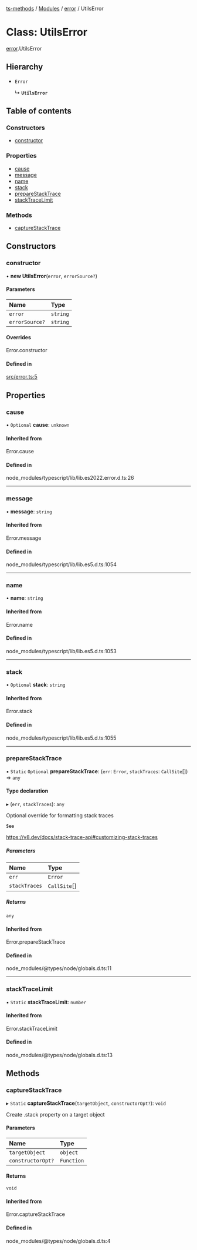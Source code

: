 [ts-methods](../README.md) / [Modules](../modules.md) / [error](../modules/error.md) / UtilsError

# Class: UtilsError

[error](../modules/error.md).UtilsError

## Hierarchy

- `Error`

  ↳ **`UtilsError`**

## Table of contents

### Constructors

- [constructor](error.UtilsError.md#constructor)

### Properties

- [cause](error.UtilsError.md#cause)
- [message](error.UtilsError.md#message)
- [name](error.UtilsError.md#name)
- [stack](error.UtilsError.md#stack)
- [prepareStackTrace](error.UtilsError.md#preparestacktrace)
- [stackTraceLimit](error.UtilsError.md#stacktracelimit)

### Methods

- [captureStackTrace](error.UtilsError.md#capturestacktrace)

## Constructors

### constructor

• **new UtilsError**(`error`, `errorSource?`)

#### Parameters

| Name           | Type     |
| :------------- | :------- |
| `error`        | `string` |
| `errorSource?` | `string` |

#### Overrides

Error.constructor

#### Defined in

[src/error.ts:5](https://github.com/jonathanchowjh/ts-utils/blob/747c1de/src/error.ts#L5)

## Properties

### cause

• `Optional` **cause**: `unknown`

#### Inherited from

Error.cause

#### Defined in

node_modules/typescript/lib/lib.es2022.error.d.ts:26

---

### message

• **message**: `string`

#### Inherited from

Error.message

#### Defined in

node_modules/typescript/lib/lib.es5.d.ts:1054

---

### name

• **name**: `string`

#### Inherited from

Error.name

#### Defined in

node_modules/typescript/lib/lib.es5.d.ts:1053

---

### stack

• `Optional` **stack**: `string`

#### Inherited from

Error.stack

#### Defined in

node_modules/typescript/lib/lib.es5.d.ts:1055

---

### prepareStackTrace

▪ `Static` `Optional` **prepareStackTrace**: (`err`: `Error`, `stackTraces`: `CallSite`[]) => `any`

#### Type declaration

▸ (`err`, `stackTraces`): `any`

Optional override for formatting stack traces

**`See`**

https://v8.dev/docs/stack-trace-api#customizing-stack-traces

##### Parameters

| Name          | Type         |
| :------------ | :----------- |
| `err`         | `Error`      |
| `stackTraces` | `CallSite`[] |

##### Returns

`any`

#### Inherited from

Error.prepareStackTrace

#### Defined in

node_modules/@types/node/globals.d.ts:11

---

### stackTraceLimit

▪ `Static` **stackTraceLimit**: `number`

#### Inherited from

Error.stackTraceLimit

#### Defined in

node_modules/@types/node/globals.d.ts:13

## Methods

### captureStackTrace

▸ `Static` **captureStackTrace**(`targetObject`, `constructorOpt?`): `void`

Create .stack property on a target object

#### Parameters

| Name              | Type       |
| :---------------- | :--------- |
| `targetObject`    | `object`   |
| `constructorOpt?` | `Function` |

#### Returns

`void`

#### Inherited from

Error.captureStackTrace

#### Defined in

node_modules/@types/node/globals.d.ts:4
